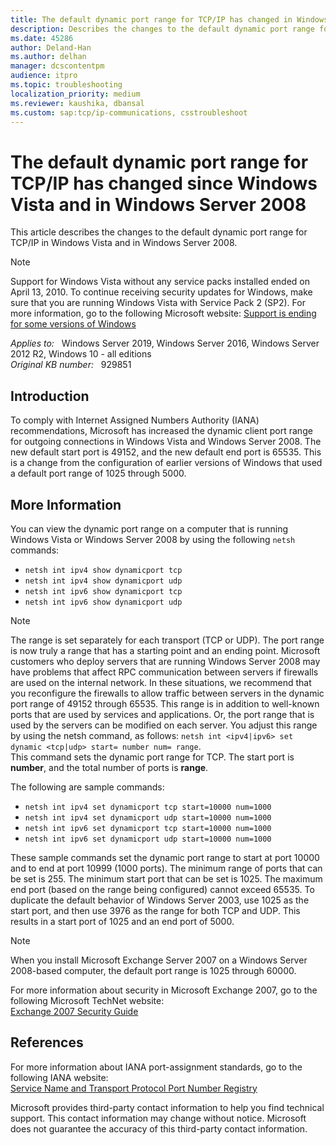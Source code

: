 ```yaml
---
title: The default dynamic port range for TCP/IP has changed in Windows Vista and in Windows Server 2008
description: Describes the changes to the default dynamic port range for TCP/IP in Windows Vista and in Windows Server 2008. Also describes commands that you can use to modify or show the dynamic port range for TCP/IP ports.
ms.date: 45286
author: Deland-Han
ms.author: delhan
manager: dcscontentpm
audience: itpro
ms.topic: troubleshooting
localization_priority: medium
ms.reviewer: kaushika, dbansal
ms.custom: sap:tcp/ip-communications, csstroubleshoot
---
```

# The default dynamic port range for TCP/IP has changed since Windows Vista and in Windows Server 2008

This article describes the changes to the default dynamic port range for TCP/IP in Windows Vista and in Windows Server 2008.

> [!Note]
> Support for Windows Vista without any service packs installed ended on April 13, 2010. To continue receiving security updates for Windows, make sure that you are running Windows Vista with Service Pack 2 (SP2). For more information, go to the following Microsoft website: [Support is ending for some versions of Windows](https://windows.microsoft.com/windows/help/end-support-windows-xp-sp2-windows-vista-without-service-packs)

_Applies to:_ &nbsp; Windows Server 2019, Windows Server 2016, Windows Server 2012 R2, Windows 10 - all editions  
_Original KB number:_ &nbsp; 929851

## Introduction

To comply with Internet Assigned Numbers Authority (IANA) recommendations, Microsoft has increased the dynamic client port range for outgoing connections in Windows Vista and Windows Server 2008. The new default start port is 49152, and the new default end port is 65535. This is a change from the configuration of earlier versions of Windows that used a default port range of 1025 through 5000.

## More Information

You can view the dynamic port range on a computer that is running Windows Vista or Windows Server 2008 by using the following `netsh` commands:

- `netsh int ipv4 show dynamicport tcp`
- `netsh int ipv4 show dynamicport udp`
- `netsh int ipv6 show dynamicport tcp`
- `netsh int ipv6 show dynamicport udp`

> [!NOTE]
> The range is set separately for each transport (TCP or UDP). The port range is now truly a range that has a starting point and an ending point. Microsoft customers who deploy servers that are running Windows Server 2008 may have problems that affect RPC communication between servers if firewalls are used on the internal network. In these situations, we recommend that you reconfigure the firewalls to allow traffic between servers in the dynamic port range of 49152 through 65535. This range is in addition to well-known ports that are used by services and applications. Or, the port range that is used by the servers can be modified on each server. You adjust this range by using the netsh command, as follows: `netsh int <ipv4|ipv6> set dynamic <tcp|udp> start= number num= range`.  
This command sets the dynamic port range for TCP. The start port is **number**, and the total number of ports is **range**.

The following are sample commands:

- `netsh int ipv4 set dynamicport tcp start=10000 num=1000`
- `netsh int ipv4 set dynamicport udp start=10000 num=1000`
- `netsh int ipv6 set dynamicport tcp start=10000 num=1000`
- `netsh int ipv6 set dynamicport udp start=10000 num=1000`

These sample commands set the dynamic port range to start at port 10000 and to end at port 10999 (1000 ports). The minimum range of ports that can be set is 255. The minimum start port that can be set is 1025. The maximum end port (based on the range being configured) cannot exceed 65535. To duplicate the default behavior of Windows Server 2003, use 1025 as the start port, and then use 3976 as the range for both TCP and UDP. This results in a start port of 1025 and an end port of 5000.

> [!NOTE]
> When you install Microsoft Exchange Server 2007 on a Windows Server 2008-based computer, the default port range is 1025 through 60000.

For more information about security in Microsoft Exchange 2007, go to the following Microsoft TechNet website:  
[Exchange 2007 Security Guide](/previous-versions/office/exchange-server-2007/bb691338(v=exchg.80))

## References

For more information about IANA port-assignment standards, go to the following IANA website:  
[Service Name and Transport Protocol Port Number Registry](http://www.iana.org/assignments/port-numbers)

Microsoft provides third-party contact information to help you find technical support. This contact information may change without notice. Microsoft does not guarantee the accuracy of this third-party contact information.
